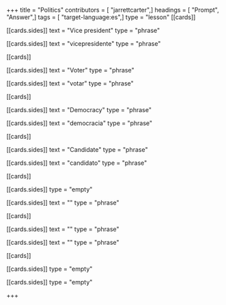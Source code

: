 +++
title = "Politics"
contributors = [ "jarrettcarter",]
headings = [ "Prompt", "Answer",]
tags = [ "target-language:es",]
type = "lesson"
[[cards]]

[[cards.sides]]
text = "Vice president"
type = "phrase"

[[cards.sides]]
text = "vicepresidente"
type = "phrase"

[[cards]]

[[cards.sides]]
text = "Voter"
type = "phrase"

[[cards.sides]]
text = "votar"
type = "phrase"

[[cards]]

[[cards.sides]]
text = "Democracy"
type = "phrase"

[[cards.sides]]
text = "democracia"
type = "phrase"

[[cards]]

[[cards.sides]]
text = "Candidate"
type = "phrase"

[[cards.sides]]
text = "candidato"
type = "phrase"

[[cards]]

[[cards.sides]]
type = "empty"

[[cards.sides]]
text = ""
type = "phrase"

[[cards]]

[[cards.sides]]
text = ""
type = "phrase"

[[cards.sides]]
text = ""
type = "phrase"

[[cards]]

[[cards.sides]]
type = "empty"

[[cards.sides]]
type = "empty"

+++
